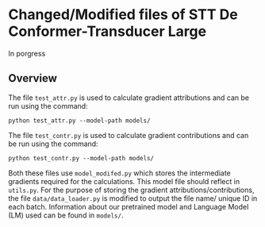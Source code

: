 # Changed/Modified files of STT De Conformer-Transducer Large
In porgress

## Overview
The file `test_attr.py` is used to calculate gradient attributions and can be run using the command:
``` 
python test_attr.py --model-path models/
```
The file `test_contr.py` is used to calculate gradient contributions and can be run using the command:
``` 
python test_contr.py --model-path models/
```
Both these files use `model_modifed.py` which stores the intermediate gradients required for the calculations. This model file should reflect in `utils.py`. For the purpose of storing the gradient attributions/contributions, the file `data/data_loader.py` is modified to output the file name/ unique ID in each batch. Information about our pretrained model and Language Model (LM) used can be found in `models/`.

